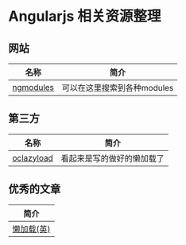 # Angularjs 相关资源整理


## 网站

|名称|简介|
|---|---|
|[ngmodules](http://ngmodules.org/)|可以在这里搜索到各种modules|




## 第三方


|名称|简介|
|---|---|
|[oclazyload](https://oclazyload.readme.io/docs)|看起来是写的做好的懒加载了|





## 优秀的文章

|简介|
|---|
|[懒加载(英)](http://benohead.com/about-lazy-loading-angularjs-modules/)|

